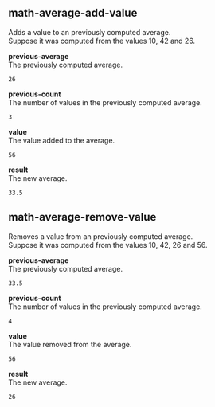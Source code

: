 
math-average-add-value
----------------------
Adds a value to an previously computed average.  
Suppose it was computed from the values 10, 42 and 26.

__previous-average__  
The previously computed average.

	26

__previous-count__  
The number of values in the previously computed average.

	3

__value__  
The value added to the average.

    56

__result__  
The new average.

    33.5

math-average-remove-value
-------------------------
Removes a value from an previously computed average.  
Suppose it was computed from the values 10, 42, 26 and 56.

__previous-average__  
The previously computed average.

	33.5

__previous-count__  
The number of values in the previously computed average.

	4

__value__  
The value removed from the average.

    56

__result__  
The new average.

    26
